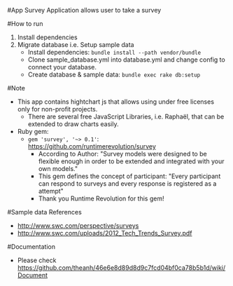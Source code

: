 #App Survey
Application allows user to take a survey

#How to run
1. Install dependencies
2. Migrate database
  i.e. Setup sample data
    + Install dependencies: `bundle install --path vendor/bundle`
    + Clone sample_database.yml into database.yml and change config to connect your database.
    + Create database & sample data: `bundle exec rake db:setup`

#Note
- This app contains hightchart js that allows using under free licenses only for non-profit projects.
  + There are several free JavaScript Libraries, i.e. Raphaël, that can be extended to draw charts easily.
- Ruby gem:
  + `gem 'survey', '~> 0.1'`: https://github.com/runtimerevolution/survey
    - According to Author: "Survey models were designed to be flexible enough in order to be extended and integrated with your own models."
    - This gem defines the concept of participant: "Every participant can respond to surveys and every response is registered as a attempt"
    - Thank you Runtime Revolution for this gem!

#Sample data
  References 
  - http://www.swc.com/perspective/surveys
  - http://www.swc.com/uploads/2012_Tech_Trends_Survey.pdf

#Documentation
  + Please check https://github.com/theanh/46e6e8d89d8d9c7fcd04bf0ca78b5b1d/wiki/Document
